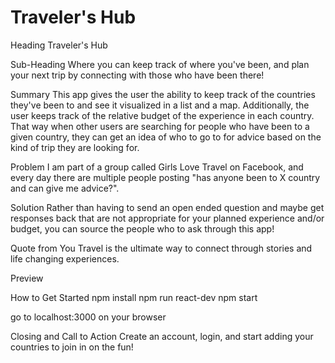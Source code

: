 # Traveler's Hub

Heading
Traveler's Hub

Sub-Heading
Where you can keep track of where you've been, and plan your next trip by connecting with those who have been there!

Summary
This app gives the user the ability to keep track of the countries they've been to and see it visualized in a list and a map. Additionally, the user keeps track of the relative budget of the experience in each country. That way when other users are searching for people who have been to a given country, they can get an idea of who to go to for advice based on the kind of trip they are looking for.

Problem
I am part of a group called Girls Love Travel on Facebook, and every day there are multiple people posting "has anyone been to X country and can give me advice?".

Solution
Rather than having to send an open ended question and maybe get responses back that are not appropriate for your planned experience and/or budget, you can source the people who to ask through this app!

Quote from You
Travel is the ultimate way to connect through stories and life changing experiences.

Preview


How to Get Started
npm install
npm run react-dev
npm start

go to localhost:3000 on your browser

Closing and Call to Action
Create an account, login, and start adding your countries to join in on the fun!